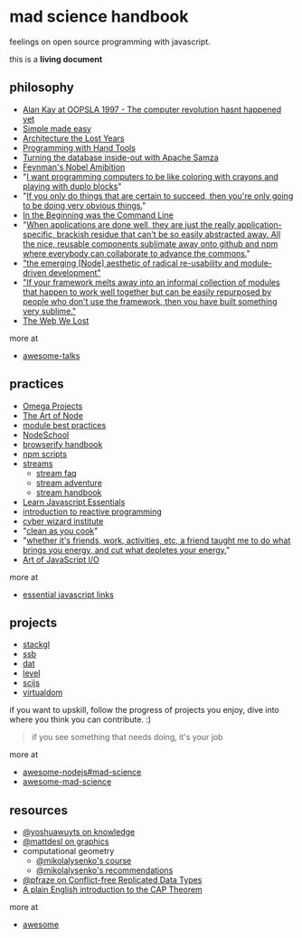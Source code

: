 # mad science handbook

feelings on open source programming with javascript.

this is a **living document**

## philosophy

- [Alan Kay at OOPSLA 1997 - The computer revolution hasnt happened yet](https://www.youtube.com/watch?v=oKg1hTOQXoY)
- [Simple made easy](http://www.infoq.com/presentations/Simple-Made-Easy)
- [Architecture the Lost Years](http://www.confreaks.com/videos/759-rubymidwest2011-keynote-architecture-the-lost-years)
- [Programming with Hand Tools](https://www.youtube.com/watch?v=ShEez0JkOFw)
- [Turning the database inside-out with Apache Samza](http://www.confluent.io/blog/turning-the-database-inside-out-with-apache-samza/)
- [Feynman's Nobel Amibition](http://www.physics.ohio-state.edu/~kilcup/262/feynman.html)
- "[I want programming computers to be like coloring with crayons and playing with duplo blocks](https://news.ycombinator.com/item?id=4310723)"
- "[If you only do things that are certain to succeed, then you're only going to be doing very obvious things.](https://twitter.com/wjagodfrey/status/659274018478886912)"
- [In the Beginning was the Command Line](https://www.ocf.berkeley.edu/~mwilliams/reading/misc/command.txt)
- "[When applications are done well, they are just the really application-specific, brackish residue that can't be so easily abstracted away. All the nice, reusable components sublimate away onto github and npm where everybody can collaborate to advance the commons.](http://substack.net/how_I_write_modules)"
- ["the emerging [Node] aesthetic of radical re-usability and module-driven development"](http://substack.net/node_aesthetic)
- ["If your framework melts away into an informal collection of modules that happen to work well together but can be easily repurposed by people who don't use the framework, then you have built something very sublime."](http://substack.net/many_things)
- [The Web We Lost](https://www.youtube.com/watch?v=9KKMnoTTHJk)

more at

- [awesome-talks](https://github.com/JanVanRyswyck/awesome-talks)

## practices

- [Omega Projects](https://twitter.com/willowbl00/status/652174481444638724)
- [The Art of Node](https://github.com/maxogden/art-of-node#the-art-of-node)
- [module best practices](https://github.com/mattdesl/module-best-practices)
- [NodeSchool](http://nodeschool.io/)
- [browserify handbook](https://github.com/substack/browserify-handbook)
- [npm scripts](http://substack.net/task_automation_with_npm_run)
- [streams](https://nodejs.org/api/stream.html)
  - [stream faq](https://github.com/stephenplusplus/stream-faqs)
  - [stream adventure](https://github.com/substack/stream-adventure)
  - [stream handbook](https://github.com/substack/stream-handbook)
- [Learn Javascript Essentials](https://medium.com/javascript-scene/learn-javascript-b631a4af11f2#.s4jzy3gzu)
- [introduction to reactive programming](https://gist.github.com/staltz/868e7e9bc2a7b8c1f754)
- [cyber wizard institute](https://www.youtube.com/channel/UCzDHOdHNitu70iiva25rV7w)
- "[clean as you cook](https://twitter.com/dominictarr/status/640678314168848384)"
- "[whether it's friends, work, activities, etc, a friend taught me to do what brings you energy, and cut what depletes your energy.](https://twitter.com/ahdinosaur/status/647352127916916736)"
- [Art of JavaScript I/O](https://vimeo.com/album/3281289/)

more at

- [essential javascript links](https://github.com/ericelliott/essential-javascript-links)

## projects

- [stackgl](http://stack.gl/)
- [ssb](https://github.com/ssbc/docs)
- [dat](https://github.com/maxogden/dat)
- [level](https://github.com/level)
- [scijs](https://github.com/scijs)
- [virtualdom](https://github.com/Matt-Esch/virtual-dom)

if you want to upskill, follow the progress of projects you enjoy, dive into where you think you can contribute. :)

> if you see something that needs doing, it's your job

more at

- [awesome-nodejs#mad-science](https://github.com/sindresorhus/awesome-nodejs#mad-science)
- [awesome-mad-science](https://github.com/feross/awesome-mad-science)

## resources

- [@yoshuawuyts on knowledge](https://github.com/yoshuawuyts/knowledge)
- [@mattdesl on graphics](https://github.com/mattdesl/graphics-resources)
- computational geometry
  - [@mikolalysenko's course](https://www.youtube.com/playlist?list=PLESnaHRvLM-72xIXf8dL2EOqN8UgAZMj7)
  - [@mikolalysenko's recommendations](https://github.com/mikolalysenko/ama/issues/10)
- [@pfraze on Conflict-free Replicated Data Types](https://github.com/pfraze/crdt_notes)
- [A plain English introduction to the CAP Theorem](http://ksat.me/a-plain-english-introduction-to-cap-theorem/)

more at

- [awesome](https://github.com/sindresorhus/awesome)

